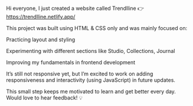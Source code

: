 Hi everyone,
I just created a website called Trendlline 👉 https://trendlline.netlify.app/

This project was built using HTML & CSS only and was mainly focused on:

Practicing layout and styling

Experimenting with different sections like Studio, Collections, Journal

Improving my fundamentals in frontend development

It’s still not responsive yet, but I’m excited to work on adding responsiveness and interactivity (using JavaScript) in future updates.

This small step keeps me motivated to learn and get better every day. Would love to hear feedback! 💡

